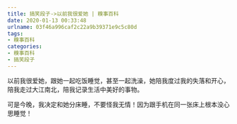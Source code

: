 ```yaml
---
title: 搞笑段子->以前我很爱她 | 糗事百科
date: 2020-01-13 00:33:48
urlname: 03f46a996caf2c22a9b39371e9c5c80d
tags: 
- 糗事百科
categories:
- 糗事百科
- 搞笑段子
---
```

以前我很爱她，跟她一起吃饭睡觉，甚至一起洗澡，她陪我度过我的失落和开心，陪我走过大江南北，陪我记录生活中美好的事物。

可是今晚，我决定和她分床睡，不要怪我无情！因为跟手机在同一张床上根本没心思睡觉！


